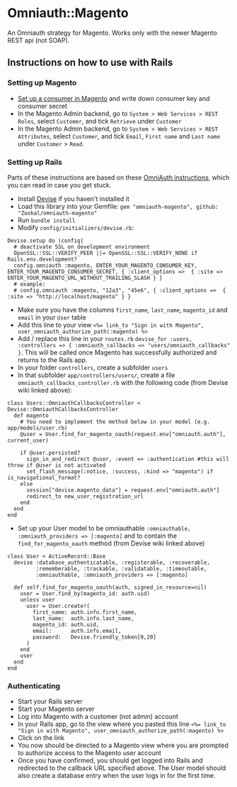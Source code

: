 # Omniauth::Magento

An Omniauth strategy for Magento. Works only with the newer Magento REST api (not SOAP).

## Instructions on how to use with Rails

### Setting up Magento

* [Set up a consumer in Magento](http://www.magentocommerce.com/api/rest/authentication/oauth_configuration.html) and write down consumer key and consumer secret
* In the Magento Admin backend, go to `System > Web Services > REST Roles`, select `Customer`, and tick `Retrieve` under `Customer`
* In the Magento Admin backend, go to `System > Web Services > REST Attributes`, select `Customer`, and tick `Email`, `First name` and `Last name` under `Customer` > `Read`.

### Setting up Rails

Parts of these instructions are based on these [OmniAuth instructions](https://github.com/plataformatec/devise/wiki/OmniAuth:-Overview), which you can read in case you get stuck.

* Install [Devise](https://github.com/plataformatec/devise) if you haven't installed it
* Load this library into your Gemfile: `gem "omniauth-magento", github: "Zookal/omniauth-magento"`
* Run `bundle install`
* Modify `config/initializers/devise.rb`:

```
Devise.setup do |config|
  # deactivate SSL on development environment
  OpenSSL::SSL::VERIFY_PEER ||= OpenSSL::SSL::VERIFY_NONE if Rails.env.development? 
  config.omniauth :magento, ENTER_YOUR_MAGENTO_CONSUMER_KEY, ENTER_YOUR_MAGENTO_CONSUMER_SECRET, { :client_options =>  { :site => ENTER_YOUR_MAGENTO_URL_WITHOUT_TRAILING_SLASH } }
  # example:
  # config.omniauth :magento, "12a3", "45e6", { :client_options =>  { :site => "http://localhost/magento" } }  
```

* Make sure you have the columns `first_name`, `last_name`, `magento_id` and `email` in your `User` table
* Add this line to your view `<%= link_to "Sign in with Magento", user_omniauth_authorize_path(:magento) %>`
* Add / replace this line in your `routes.rb` `devise_for :users, :controllers => { :omniauth_callbacks => "users/omniauth_callbacks" }`. This will be called once Magento has successfully authorized and returns to the Rails app.
* In your folder `controllers`, create a subfolder `users`
* In that subfolder `app/controllers/users/`, create a file `omniauth_callbacks_controller.rb` with the following code (from Devise wiki linked above):

```
class Users::OmniauthCallbacksController < Devise::OmniauthCallbacksController
  def magento
    # You need to implement the method below in your model (e.g. app/models/user.rb)
    @user = User.find_for_magento_oauth(request.env["omniauth.auth"], current_user)

    if @user.persisted?
      sign_in_and_redirect @user, :event => :authentication #this will throw if @user is not activated
      set_flash_message(:notice, :success, :kind => "magento") if is_navigational_format?
    else
      session["devise.magento_data"] = request.env["omniauth.auth"]
      redirect_to new_user_registration_url
    end
  end
end
```

* Set up your User model to be omniauthable `:omniauthable, :omniauth_providers => [:magento]` and to contain the `find_for_magento_oauth` method (from Devise wiki linked above)

```
class User < ActiveRecord::Base  
  devise :database_authenticatable, :registerable, :recoverable,
         :rememberable, :trackable, :validatable, :timeoutable,
         :omniauthable, :omniauth_providers => [:magento]  

  def self.find_for_magento_oauth(auth, signed_in_resource=nil)
    user = User.find_by(magento_id: auth.uid)
    unless user
      user = User.create!(
        first_name: auth.info.first_name,                           
        last_name:  auth.info.last_name,
        magento_id: auth.uid,
        email:      auth.info.email,
        password:   Devise.friendly_token[0,20]
      )
    end
    user
  end         
end
```

### Authenticating

* Start your Rails server
* Start your Magento server
* Log into Magento with a customer (not admin) account
* In your Rails app, go to the view where you pasted this line `<%= link_to "Sign in with Magento", user_omniauth_authorize_path(:magento) %>`
* Click on the link
* You now should be directed to a Magento view where you are prompted to authorize access to the Magento user account
* Once you have confirmed, you should get logged into Rails and redirected to the callback URL specified above. The User model should also create a database entry when the user logs in for the first time.
